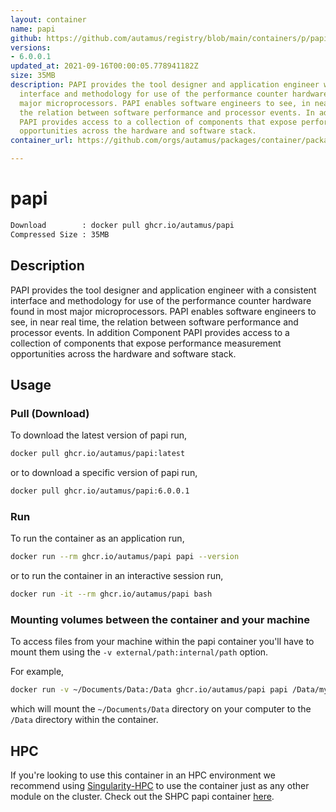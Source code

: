 ```yaml
---
layout: container
name: papi
github: https://github.com/autamus/registry/blob/main/containers/p/papi/spack.yaml
versions:
- 6.0.0.1
updated_at: 2021-09-16T00:00:05.778941182Z
size: 35MB
description: PAPI provides the tool designer and application engineer with a consistent
  interface and methodology for use of the performance counter hardware found in most
  major microprocessors. PAPI enables software engineers to see, in near real time,
  the relation between software performance and processor events. In addition Component
  PAPI provides access to a collection of components that expose performance measurement
  opportunities across the hardware and software stack.
container_url: https://github.com/orgs/autamus/packages/container/package/papi

---
```

# papi
```bash 
Download        : docker pull ghcr.io/autamus/papi
Compressed Size : 35MB
```

## Description
PAPI provides the tool designer and application engineer with a consistent interface and methodology for use of the performance counter hardware found in most major microprocessors. PAPI enables software engineers to see, in near real time, the relation between software performance and processor events. In addition Component PAPI provides access to a collection of components that expose performance measurement opportunities across the hardware and software stack.

## Usage
### Pull (Download)
To download the latest version of papi run,

```bash
docker pull ghcr.io/autamus/papi:latest
```

or to download a specific version of papi run,

```bash
docker pull ghcr.io/autamus/papi:6.0.0.1
```
### Run
To run the container as an application run,
```bash
docker run --rm ghcr.io/autamus/papi papi --version
```

or to run the container in an interactive session run,
```bash
docker run -it --rm ghcr.io/autamus/papi bash
```

### Mounting volumes between the container and your machine
To access files from your machine within the papi container you'll have to mount them using the `-v external/path:internal/path` option.

For example,
```bash
docker run -v ~/Documents/Data:/Data ghcr.io/autamus/papi papi /Data/myData.csv
```
which will mount the `~/Documents/Data` directory on your computer to the `/Data` directory within the container.

## HPC
If you're looking to use this container in an HPC environment we recommend using [Singularity-HPC](https://singularity-hpc.readthedocs.io) to use the container just as any other module on the cluster. Check out the SHPC papi container [here](https://singularityhub.github.io/singularity-hpc/r/ghcr.io-autamus-papi/).